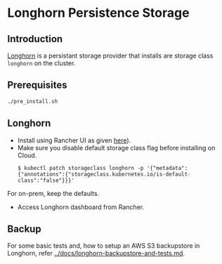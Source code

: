 # Longhorn Persistence Storage

## Introduction
[Longhorn](https://longhorn.io) is a persistant storage provider that installs are storage class `longhorn` on the cluster.

## Prerequisites
```sh
./pre_install.sh
```
## Longhorn
* Install using Rancher UI as given [here](https://longhorn.io/docs/latest/deploy/install/install-with-rancher/)).
* Make sure you disable default storage class flag before installing on Cloud.
	```
	$ kubectl patch storageclass longhorn -p '{"metadata": {"annotations":{"storageclass.kubernetes.io/is-default-class":"false"}}}'
	```
For on-prem, keep the defaults.
* Access Longhorn dashboard from Rancher.

## Backup
For some basic tests and, how to setup an AWS S3 backupstore in Longhorn, refer [../docs/longhorn-backupstore-and-tests.md](../docs/longhorn-backupstore-and-tests.md).

